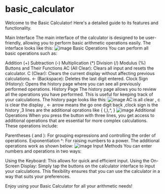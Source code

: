 # basic_calculator
Welcome to the Basic Calculator! Here's a detailed guide to its features and functionality.

Main Interface
The main interface of the calculator is designed to be user-friendly, allowing you to perform basic arithmetic operations easily. The interface looks like this:
![image](https://github.com/AKvibhute/basic_calculator/assets/150135900/2e5654ff-0a8d-417e-93a3-fa82c10a7355)
Basic Operations
You can perform all basic operations such as:

Addition (+)
Subtraction (-)
Multiplication (*)
Division (/)
Modulus (%)
Buttons and Their Functions
AC (All Clear): Clears all input and resets the calculator.
C (Clear): Clears the current display without affecting previous calculations.
<- (Backspace): Deletes the last digit entered.
Clock Sign (History): Opens the history page where you can see all previously performed operations.
History Page
The history page allows you to review all the operations you have performed. This is useful for keeping track of your calculations. The history page looks like this:
![image](https://github.com/AKvibhute/basic_calculator/assets/150135900/641c090c-7b75-4c32-bcfe-8a9c0e9fed1a)
AC is all clear , c is clear the display , <- arrow means the go one digit back ,clock  sign is the history ,3 lines are the additional oprations like { (,),^, }
![image](https://github.com/AKvibhute/basic_calculator/assets/150135900/9ce7d64e-dab0-4a16-bd72-576dd58438c0)
Additional Operations
When you press the button with three lines, you get access to additional operations that are essential for more complex calculations. These operations include:

Parentheses ( and ): For grouping expressions and controlling the order of operations.
Exponentiation ^: For raising numbers to a power.
The additional operations work as shown below:
![image](https://github.com/AKvibhute/basic_calculator/assets/150135900/dfeadc46-51b8-4e12-a72a-973bf04d0e28)
Input Methods
You can enter numbers and operations in two ways:

Using the Keyboard: This allows for quick and efficient input.
Using the On-Screen Display: Simply tap the buttons on the calculator interface to input your calculations.
This flexibility ensures that you can use the calculator in a way that suits your preferences.

Enjoy using your Basic Calculator for all your arithmetic needs!
